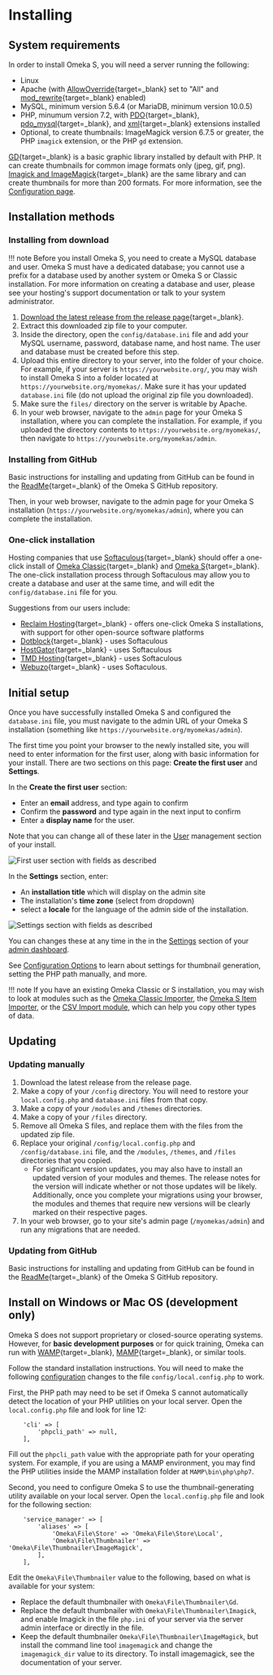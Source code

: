 # Installing

## System requirements
In order to install Omeka S, you will need a server running the following:

- Linux
- Apache (with [AllowOverride](https://httpd.apache.org/docs/2.4/mod/core.html#allowoverride){target=_blank} set to "All" and [mod_rewrite](http://httpd.apache.org/docs/current/mod/mod_rewrite.html){target=_blank} enabled)
- MySQL, minimum version 5.6.4 (or MariaDB, minimum version 10.0.5)
- PHP, minumum version 7.2, with [PDO](http://php.net/manual/en/intro.pdo.php){target=_blank}, [pdo_mysql](http://php.net/manual/en/ref.pdo-mysql.php){target=_blank}, and [xml](http://php.net/manual/en/intro.xml.php){target=_blank} extensions installed
- Optional, to create thumbnails: ImageMagick version 6.7.5 or greater, the PHP `imagick` extension, or the PHP `gd` extension.

[GD](https://secure.php.net/manual/en/intro.image.php){target=_blank} is a basic graphic library installed by default with PHP. It can create thumbnails for common image formats only (jpeg, gif, png). [Imagick and ImageMagick](https://www.imagemagick.org){target=_blank} are the same library and can create thumbnails for more than 200 formats. For more information, see the [Configuration page](configuration.md#thumbnails).

## Installation methods

### Installing from download

!!! note
	Before you install Omeka S, you need to create a MySQL database and user. Omeka S must have a dedicated database; you cannot use a prefix for a database used by another system or Omeka S or Classic installation. For more information on creating a database and user, please see your hosting's support documentation or talk to your system administrator.

1. [Download the latest release from the release page](https://omeka.org/s/download/){target=_blank}.
1. Extract this downloaded zip file to your computer.
1. Inside the directory, open the `config/database.ini` file and add your MySQL username, password, database name, and host name. The user and database must be created before this step.
1. Upload this entire directory to your server, into the folder of your choice. For example, if your server is `https://yourwebsite.org/`, you may wish to install Omeka S into a folder located at `https://yourwebsite.org/myomekas/`. Make sure it has your updated `database.ini` file (do not upload the original zip file you downloaded).
1. Make sure the `files/` directory on the server is writable by Apache.
1. In your web browser, navigate to the `admin` page for your Omeka S installation, where you can complete the installation. For example, if you uploaded the directory contents to `https://yourwebsite.org/myomekas/`, then navigate to `https://yourwebsite.org/myomekas/admin`.

### Installing from GitHub

Basic instructions for installing and updating from GitHub can be found in the [ReadMe](https://github.com/omeka/omeka-s/blob/develop/README.md){target=_blank} of the Omeka S GitHub repository.

Then, in your web browser, navigate to the admin page for your Omeka S installation (`https://yourwebsite.org/myomekas/admin`), where you can complete the installation.

### One-click installation

Hosting companies that use [Softaculous](https://softaculous.com/){target=_blank} should offer a one-click install of [Omeka Classic](https://www.softaculous.com/softaculous/apps/educational/Omeka){target=_blank} and [Omeka S](https://www.softaculous.com/softaculous/apps/others/Omeka_S){target=_blank}. The one-click installation process through Softaculous may allow you to create a database and user at the same time, and will edit the `config/database.ini` file for you.

Suggestions from our users include:

-   [Reclaim Hosting](https://reclaimhosting.com/){target=_blank} - offers one-click Omeka S installations, with support for other open-source software platforms
-   [Dotblock](http://www.dotblock.com){target=_blank} - uses Softaculous
-   [HostGator](http://hostgator.com){target=_blank} - uses Softaculous
-   [TMD Hosting](https://www.tmdhosting.com){target=_blank} - uses Softaculous
-   [Webuzo](http://webuzo.com){target=_blank} - uses Softaculous.

## Initial setup

Once you have successfully installed Omeka S and configured the `database.ini` file, you must navigate to the admin URL of your Omeka S installation (something like `https://yourwebsite.org/myomekas/admin`).

The first time you point your browser to the newly installed site, you will need to enter information for the first user, along with basic information for your install. There are two sections on this page: **Create the first user** and **Settings**.

In the **Create the first user** section:

- Enter an **email** address, and type again to confirm
- Confirm the **password** and type again in the next input to confirm
- Enter a **display name** for the user.

Note that you can change all of these later in the [User](admin/users.md) management section of your install.

![First user section with fields as described](files/installOmekaS1.png)

In the **Settings** section, enter:

- An **installation title** which will display on the admin site
- The installation's **time zone** (select from dropdown)
- select a **locale** for the language of the admin side of the installation.

![Settings section with fields as described](files/installOmekaS2.png)

You can changes these at any time in the in the [Settings](admin/settings.md) section of your [admin dashboard](admin-dashboard.md).

See [Configuration Options](configuration.md) to learn about settings for thumbnail generation, setting the PHP path manually, and more. 

!!! note
	If you have an existing Omeka Classic or S installation, you may wish to look at modules such as the [Omeka Classic Importer](modules/omekaCimporter.md), the [Omeka S Item Importer](modules/ositemimporter.md), or the [CSV Import module](modules/csvimport.md), which can help you copy other types of data.

## Updating

### Updating manually

1. Download the latest release from the release page.
1. Make a copy of your `/config` directory. You will need to restore your `local.config.php` and `database.ini` files from that copy.
1. Make a copy of your `/modules` and `/themes` directories.
1. Make a copy of your `/files` directory.
1. Remove all Omeka S files, and replace them with the files from the updated zip file.
1. Replace your original `/config/local.config.php` and `/config/database.ini` file, and the `/modules`, `/themes`, and `/files` directories that you copied.
    - For significant version updates, you may also have to install an updated version of your modules and themes. The release notes for the version will indicate whether or not those updates will be likely. Additionally, once you complete your migrations using your browser, the modules and themes that require new versions will be clearly marked on their respective pages.
1. In your web browser, go to your site's admin page (`/myomekas/admin`) and run any migrations that are needed.

### Updating from GitHub

Basic instructions for installing and updating from GitHub can be found in the [ReadMe](https://github.com/omeka/omeka-s/blob/develop/README.md){target=_blank} of the Omeka S GitHub repository.

## Install on Windows or Mac OS (development only)
Omeka S does not support proprietary or closed-source operating systems. However, for **basic development purposes** or for quick training, Omeka can run with [WAMP](http://www.wampserver.com){target=_blank}, [MAMP](https://www.mamp.info){target=_blank}, or similar tools.

Follow the standard installation instructions. You will need to make the following [configuration](configuration.md) changes to the file `config/local.config.php` to work.

First, the PHP path may need to be set if Omeka S cannot automatically detect the location of your PHP utilities on your local server. Open the `local.config.php` file and look for line 12:
```
    'cli' => [
        'phpcli_path' => null,
    ],
```

Fill out the `phpcli_path` value with the appropriate path for your operating system. For example, if you are using a MAMP environment, you may find the PHP utilities inside the MAMP installation folder at `MAMP\bin\php\php7`.

Second, you need to configure Omeka S to use the thumbnail-generating utility available on your local server. Open the `local.config.php` file and look for the following section:
```
    'service_manager' => [
        'aliases' => [
            'Omeka\File\Store' => 'Omeka\File\Store\Local',
            'Omeka\File\Thumbnailer' => 'Omeka\File\Thumbnailer\ImageMagick',
        ],
    ],
```
Edit the `Omeka\File\Thumbnailer` value to the following, based on what is available for your system:

- Replace the default thumbnailer with `Omeka\File\Thumbnailer\Gd`.
- Replace the default thumbnailer with `Omeka\File\Thumbnailer\Imagick`, and enable Imagick in the file `php.ini` of your server via the server admin interface or directly in the file.
- Keep the default thumbnailer `Omeka\File\Thumbnailer\ImageMagick`, but install the command line tool `imagemagick` and change the `imagemagick_dir` value to its directory. To install imagemagick, see the documentation of your server.
